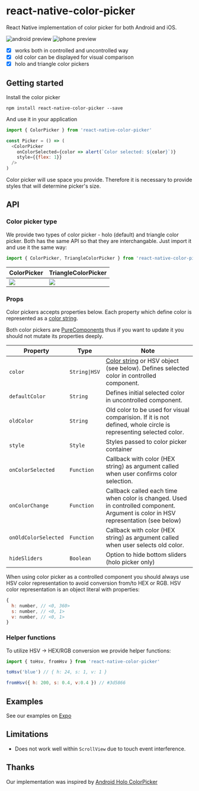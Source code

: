 # react-native-color-picker

React Native implementation of color picker for both Android and iOS.

![android preview](doc/preview_android.png)
![iphone preview](doc/preview_iphone.png)

* [x] works both in controlled and uncontrolled way
* [x] old color can be displayed for visual comparison
* [x] holo and triangle color pickers

## Getting started
Install the color picker
```
npm install react-native-color-picker --save
```
And use it in your application
```javascript
import { ColorPicker } from 'react-native-color-picker'

const Picker = () => (
  <ColorPicker
    onColorSelected={color => alert(`Color selected: ${color}`)}
    style={{flex: 1}}
  />
)
```
Color picker will use space you provide. Therefore it is necessary to provide styles that will determine picker's size.

## API

### Color picker type

We provide two types of color picker - holo (default) and triangle color picker. Both has the same API so that they are interchangable. Just import it and use it the same way:

```javascript
import { ColorPicker, TriangleColorPicker } from 'react-native-color-picker'
```

| ColorPicker | TriangleColorPicker |
| ----------- | ------------------- |
| ![](doc/holo.png) | ![](doc/triangle.png) |


### Props

Color pickers accepts properties below. Each property which define color is represented as a [color string](https://github.com/bgrins/TinyColor#accepted-string-input).

Both color pickers are [PureComponents](https://facebook.github.io/react/docs/react-api.html#react.purecomponent) thus if you want to update it you should not mutate its properties deeply.

| Property | Type | Note |
|--------------------|------------|--------|
|`color`             |`String\|HSV`|[Color string](https://github.com/bgrins/TinyColor#accepted-string-input) or HSV object (see below). Defines selected color in controlled component. |
|`defaultColor`      |`String`    |Defines initial selected color in uncontrolled component.|
|`oldColor`          |`String`    |Old color to be used for visual comparision. If it is not defined, whole circle is representing selected color.|
|`style`             |`Style`     |Styles passed to color picker container|
|`onColorSelected`   |`Function`  |Callback with color (HEX string) as argument called when user confirms color selection.|
|`onColorChange`     |`Function`  |Callback called each time when color is changed. Used in controlled component. Argument is color in HSV representation (see below)|
|`onOldColorSelected`|`Function`  |Callback with color (HEX string) as argument called when user selects old color.|
|`hideSliders`       |`Boolean`   |Option to hide bottom sliders (holo picker only) |

When using color picker as a controlled component you should always use HSV color representation to avoid conversion from/to HEX or RGB. HSV color representation is an object literal with properties:

```javascript
{
  h: number, // <0, 360>
  s: number, // <0, 1>
  v: number, // <0, 1>
}

```

### Helper functions

To utilize HSV -> HEX/RGB conversion we provide helper functions:

```javascript
import { toHsv, fromHsv } from 'react-native-color-picker'

toHsv('blue') // { h: 24, s: 1, v: 1 }

fromHsv({ h: 200, s: 0.4, v:0.4 }) // #3d5866

```

## Examples

See our examples on [Expo](https://snack.expo.io/@sodik82/react-native-color-picker-example)


## Limitations
* Does not work well within `ScrollView` due to touch event interference.

## Thanks
Our implementation was inspired by [Android Holo ColorPicker](https://github.com/LarsWerkman/HoloColorPicker)

